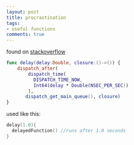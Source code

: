 ```yaml
---
layout: post
title: procrastination
tags:
- useful functions
comments: true
---
```

found on [stackoverflow](http://stackoverflow.com/questions/24034544/dispatch-after-gcd-in-swift/24318861#24318861)

```swift
func delay(delay:Double, closure:()->()) {
    dispatch_after(
        dispatch_time(
          DISPATCH_TIME_NOW,
          Int64(delay * Double(NSEC_PER_SEC))
        ),
       dispatch_get_main_queue(), closure)
}
```

used like this:

```swift
delay(1.0){
  delayedFunction() //runs after 1.0 seconds
}
```
